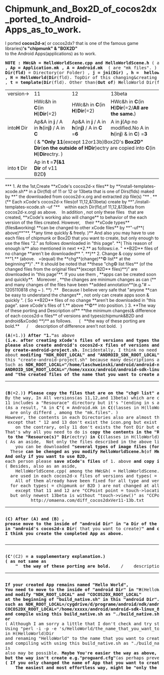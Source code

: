 Chipmunk_and_Box2D_of_cocos2dx_ported_to_Android-Apps_as_to_work.
=============================
I ported **cocos2d-x**( or cocos2dx? that is one of the famous game libraries)**'s "chipmunk" & "BOX2D"**  
to the Android Apps(applications) as  to work.  
<pre><b>NOTE : HWc&h = HelloWorldScene.cpp and HelloWorldScene.h</b> ( are "C++(cpp & h) files". )
<b>, Ap = Application.mk , A = Android.mk</b>  ( are "mk files". )
<b>Dir(fld)</b> = Directory(or Folder) , <b>j = jni(Dir) , h =  helloworld(Dir) , C = Classes(Dir)
, H = HelloWorld(Dir</b>(fld). TopDir of this changing&creating , not "helloworld(Dir)" above. <b>)</b>
, <b>t = template(Dir</b>(fld). Other than(<b>Out of</b>) <b>H</b>elloWorld Dir(fld). <b>)</b> &nbsp;&nbsp; &nbsp; <b>/ &nbsp;&nbsp; B2D = Box2D</b>(Dirs or files)
</pre>
<table><tr>
<td>version→</td>
<td>11</td><td>12</td>
<td>13beta</td></tr>
<tr>
<td rowspan=3>into<b>H</b> Dir</td>
<td>HWc&h in <b>C</b>(in <b>H</b>)<b>Dir</b>(=2)</td>
<td>HWc&h in <b>C</b>(in <b>H</b>)<b>Dir</b>(=2)</td>
<td>HWc&h in <b>C</b>(in <b>H</b>)<b>Dir</b>(=2/<b>All are the same.</b>)</td></tr>

<td>Ap&A in <b>j</b> / A in <b>h</b>(in<b>j)</b> / A in <b>C</b></td>
<td>Ap&A in <b>j</b> / A in <b>h</b>(in<b>j)</b> / A in <b>C</b> =<b>6</b></td>
<td>A in <b>j</b>(Ap no modified.No A in <b>h</b>(in<b>j</b>) & in <b>C</b>) =<b>3</b></td></tr>

<tr>
<td colspan=3>( & <b>"Only 11</b>(except 12or13b)Box2D's <b>Box2D" Dir</b>(<b>on the outside of HDir</b>)ectry are copied into <b>C</b>(in <b>H</b>)<b>Dir</b>ectry. )</td>
</tr>

<tr>
<td>into<b>&nbsp;t</b> Dir</td>
<td>Ap in <b>t</b> =<b>7(&1 Dir</b> of v11 B2D<b>)</b></td>
<td></td>
<td></td>
</tr></table>
***
1. At the 1st,Create **xCode's cocos2d-x files** by **install-templates-xcode.sh** in a Dir(fld) of 11 or 12 or 13beta  
that is one of Dirs(flds) maked by **" the downloaded from cocos2d-x.org and extracted zip file(s) "** .  
**(** Each xCode's cocos2d-x files(of 11,12,&13beta) create by **"./install-templates-xcode.sh -uf "**  
&nbsp;&nbsp;&nbsp;within each Dir(fld,of 11,12,&13beta from cocos2d-x.org) as above. &nbsp;&nbsp; In addition , not only these files  
&nbsp;&nbsp;that are created, **xCode's working also will change** to behavior of the each version of the files created. However,  
&nbsp;&nbsp;&nbsp;their **xCode types**(files&working) **can be changed to other xCode files** by **"-uf**( above)**"**, **any time quickly & freely. )**  
And also you may have to use each files of chipmunk or Box2D  
that you want to create, but only enough to use the files "2." as follows downloaded in "this page".  
**( This reason of enough is** also mentioned in next **2.** as follows:i.e. " **B2D** files of no change **aren't be downloaded** ". **)**
2. Change & copy some of **"1.**&nbsp;(above. &nbsp; =(equal) the **chg**(change)**&copy list** at the beginning**)" .** It should be noted that  
**these "chg&copy list files** (of the changed files from the original files**(except B2D** files)**)" are downloaded in "this page"**.  
If you use them , **apps can be created soon and quickly**. &nbsp;&nbsp;Moreover , **the changes are minimum changes  
as can (** and many changes of the files have been **added annotation**(e.g."# ~ 1205110818 chg ~ ). **) .** &nbsp; Because  
I believe very safe that "anyone **can be easy to understand the changes** , not only can create apps soon & quickly ".  
( So **B2D** files of no change **aren't be downloaded in "this page". save xCode's files of 1.** above **&copy** into position. )  
3. **The way of these porting and Description of**  
**the minimum changes(& difference of each cocos2d-x files** of versions and types(chipmunk&B2D and android&xCode) **)**  
as follows. &nbsp;&nbsp; &nbsp; ( &nbsp; **the way of these porting are bold.** &nbsp;&nbsp; &nbsp; / &nbsp; &nbsp;&nbsp; description of difference aren't not bold. &nbsp; )
<pre>
<b>(A</b>(=1.)<b>) After "1."</b>as above
<b>(i.e. after creating xCode's files of versions and types that you want to create),
please also create android's cocos2d-x files of versions and types that you want to create
by create-android-project.sh.</b> Incidentally, I think no need particularly for descriptions
about <b>modifing "NDK_ROOT_LOCAL" and "ANDROID_SDK_ROOT_LOCAL"</b> at the beginning of
this "create-android-project.sh" because many descriptions already exist in various other places.
Such as <b>NDK_ROOT_LOCAL="/home/laschweinski/android/android-ndk-r5"( → "/xxx/android-ndk-r(6,7etc)")
ANDROID_SDK_ROOT_LOCAL="/home/xxxxx/android/android-sdk-linux_86"( → "/Applications/android-sdk")
and "the created files of the name that you want to create are used (C) below.</b>
<hr>
<b>(B</b>(=2.)<b>) Please copy the files that are on the "chg&copy list" as of the list.</b>
By the way, In All versions(as 11,12,and 13beta) which are created by "create-android.sh",
11 includes a "Resourace" directory but it's "(ending in s and) Resources" in 12 and 13b.
(As a result, "A in <b>C</b>"<b>( =</b> Android.mk in <b>C(</b>(lasses in H(lloWorld))<b>Dir</b>(ectry)<b>)</b> <b>)</b> of 11
&nbsp; are only differd , among the "mk.files". )
However, the contents in each Directories also are almost the same
&nbsp;except that " 12 and 13 don't exist the icon.png but exist the font Dir,
&nbsp; &nbsp; on the contrary, only 11 don't exists the font Dir but exist icon.png ".
That's why all you need to do is <b>copy the contents in the "Resource(s)" Dir</b>(ectry)
&nbsp;<b>to the "Resource(s)" Dir</b>(ectry) <b>in C(</b>(lasses in H(lloWorld))<b>Dir</b>(ectry)<b>)</b> that you want create.
( As an aside,&nbsp; Not only the files described in the above list,
&nbsp; &nbsp; you can be downloaded <b>"several types of image files (for B2D)"</b> in this page.
&nbsp; These <b>can be chenged as you modify HelloWorldScene.h(</b>of <b>HWc&h</b> files<b>) any time quickly & freely.</b> )
<b>And only if you want to use B2D,</b>
each person please <b>save xCode's files</b> of 1. above <b>and copy into position</b> such as sorry in repeating<b>.</b>
( Besides, also as an aside,
&nbsp; &nbsp; HelloWorldScene.cpp( among the HWc&h( = HelloWorldScene.cpp and HelloWorldScene.h) )
&nbsp; are used in each cocos2d-x files of versions and types( = chipmunk & B2D and android & xCode ).
&nbsp; &nbsp; All of them already have been fixed for all type and version. but HelloWorldScene.cpp
&nbsp; for each types( = chipmunk or B2D ) are not changed at all and used in exactly the same content
&nbsp; &nbsp; except that 11 and 12 are "CCPoint point = touch->locationInView(touch->view());"
&nbsp; but only newest 13beta is without "touch->view()" as "CCPoint point = touch->locationInView();".
&nbsp; &nbsp; &nbsp; &nbsp; &nbsp; http://omaena.com/diff_cocos2dxVer11-13b.txt&nbsp; &nbsp; &nbsp; &nbsp; &nbsp; )
<hr>
<b>(C) After (A) and (B) , 
prease move to the inside of "android Dir" in "a Dir of the name that you want to create</b><b>"
in "android's cocos2d-x Dir</b>( that you want to create)<b>" and compile using "./build_native.sh".
I think you create the completed App as above.</b>
</pre>  
  
<pre>
<hr>
<b>(C'</b>(C2)<b> = a supplementary explanation.)</b>
<b>( as not same as
&nbsp; &nbsp; "&nbsp; the way of these porting are bold.</b> &nbsp;&nbsp; / &nbsp;&nbsp; description of difference aren't not bold. &nbsp;<b>" above. )</b>
<hr>
<b>If your created App remains named "Hello World",
You need to move to the inside of "android Dir" in "H</b>(HelloWorld)<b>Dir" </b>such as <b>(C)</b> above
<b>and modify "NDK_ROOT_LOCAL" and "COCOS2DX_ROOT_LOCAL"
at the beginning of "build_native.sh" in this "android Dir".
such as NDK_ROOT_LOCAL=/cygdrive/d/programe/android/ndk/android-ndk-r6b(→/xxx/android-ndk-r(6,7etc))
COCOS2DX_ROOT_LOCAL="/home/xxxxx/android/android-sdk-linux_86"(→(the pass of android's cocos2d-x)&nbsp;)
and compile using this build_native.sh as "./build_native.sh"</b>(such as <b>(C)</b> above)<b>.
or </b>
( Although I am sorry a little that I don't check and try still firmly in fact, )
Using "perl -i -p -e 's/HelloWorld/the_name_that_you_want_to_create/g' `find . -type f`"
in H(HelloWorld)Dir
and renaming "HelloWorld" to the name that you want to create
and compiling with using this build_native.sh as "./build_native.sh"(such as (C) above)
is
also may be possible. <b>Maybe You're easier the way as above, 
but the way isn't create e.g."proguard.cfg"</b>(as perhaps preventing to recompile the "apk" file)<b>.
( If you only changed the name of App that you want to create,
&nbsp; &nbsp; The easiest and most effortless way, might be "only the modifying of string.xml ". )</b>
</pre>